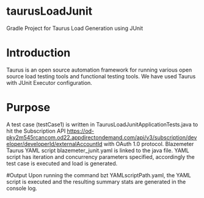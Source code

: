 # taurusLoadJunit
Gradle Project for Taurus Load Generation using JUnit

# Introduction
Taurus is an open source automation framework for running various open source load testing tools and functional testing tools.
We have used Taurus with JUnit Executor configuration.

# Purpose
A test case (testCase1) is written in TaurusLoadJunitApplicationTests.java to hit the Subscription API 
https://od-pky2m545rcancom.od22.appdirectondemand.com/api/v3/subscription/developer/developerId/externalAccountId with OAuth 1.0 protocol.
Blazemeter Taurus YAML script blazemeter_junit.yaml is linked to the java file. YAML script has iteration and concurrency parameters specified, accordingly the test case is executed and load is generated.

#Output
Upon running the command bzt YAMLscriptPath.yaml, the YAML script is executed and the resulting summary stats are generated in the console log.

